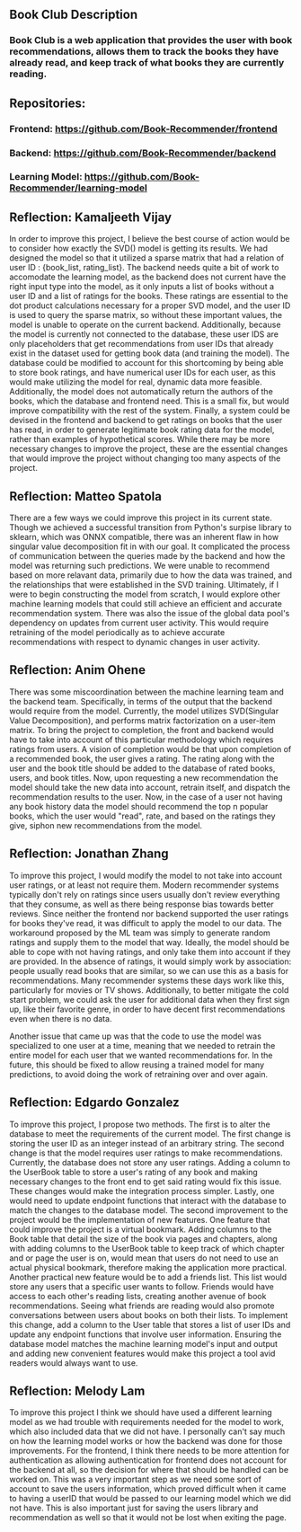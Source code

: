## Book Club Description

### Book Club is a web application that provides the user with book recommendations, allows them to track the books they have already read, and keep track of what books they are currently reading.

## Repositories:

### Frontend: https://github.com/Book-Recommender/frontend

### Backend: https://github.com/Book-Recommender/backend

### Learning Model: https://github.com/Book-Recommender/learning-model

## Reflection: Kamaljeeth Vijay
In order to improve this project, I believe the best course of action would be to consider how exactly the SVD() model is getting its results. We had designed the model so that it utilized a sparse matrix that had a relation of user ID : {book_list, rating_list}. The backend needs quite a bit of work to accomodate the learning model, as the backend does not current have the right input type into the model, as it only inputs a list of books without a user ID and a list of ratings for the books. These ratings are essential to the dot product calculations necessary for a proper SVD model, and the user ID is used to query the sparse matrix, so without these important values, the model is unable to operate on the current backend. Additionally, because the model is currently not connected to the database, these user IDS are only placeholders that get recommendations from user IDs that already exist in the dataset used for getting book data (and training the model). The database could be modified to account for this shortcoming by being able to store book ratings, and have numerical user IDs for each user, as this would make utilizing the model for real, dynamic data more feasible. Additionally, the model does not automatically return the authors of the books, which the database and frontend need. This is a small fix, but would improve compatibility with the rest of the system. Finally, a system could be devised in the frontend and backend to get ratings on books that the user has read, in order to generate legitimate book rating data for the model, rather than examples of hypothetical scores. While there may be more necessary changes to improve the project, these are the essential changes that would improve the project without changing too many aspects of the project.

## Reflection: Matteo Spatola

There are a few ways we could improve this project in its current state. Though we achieved a successful transition from Python's surpise library to sklearn, which was ONNX compatible, there was an inherent flaw in how singular value decomposition fit in with our goal. It complicated the process of communication between the queries made by the backend and how the model was returning such predictions. We were unable to recommend based on more relavant data, primarily due to how the data was trained, and the relationships that were established in the SVD training. Ultimately, if I were to begin constructing the model from scratch, I would explore other machine learning models that could still achieve an efficient and accurate recommendation system. There was also the issue of the global data pool's dependency on updates from current user activity. This would require retraining of the model periodically as to achieve accurate recommendations with respect to dynamic changes in user activity. 

## Reflection: Anim Ohene
There was some miscoordination between the machine learning team and the backend team. Specifically, in terms of  the output that the backend would require from the model. Currently, the model utilizes SVD(Singular Value Decomposition), and performs matrix factorization on a user-item matrix. To bring the project to completion, the front and backend would have to take into account of this particular methodology which requires ratings from users. A vision of completion would be that upon completion of a recommended book, the user gives a rating. The rating along with the user and the book title should be added to the database of rated books, users, and book titles.  Now, upon requesting a new recommendation the model should take the new data into account, retrain itself, and dispatch the  recommendation results to the user. Now, in the case of a user not having any book history data the model should recommend the top n  popular books, which the user would "read", rate, and based on the ratings they give, siphon new recommendations from the model.   

## Reflection: Jonathan Zhang

To improve this project, I would modify the model to not take into account user ratings, or at least not require them. Modern recommender systems typically don't rely on ratings since users usually don't review everything that they consume, as well as there being response bias towards better reviews. Since neither the frontend nor backend supported the user ratings for books they've read, it was difficult to apply the model to our data. The workaround proposed by the ML team was simply to generate random ratings and supply them to the model that way. Ideally, the model should be able to cope with not having ratings, and only take them into account if they are provided. In the absence of ratings, it would simply work by association: people usually read books that are similar, so we can use this as a basis for recommendations. Many recommender systems these days work like this, particularly for movies or TV shows. Additionally, to better mitigate the cold start problem, we could ask the user for additional data when they first sign up, like their favorite genre, in order to have decent first recommendations even when there is no data. 

Another issue that came up was that the code to use the model was specialized to one user at a time, meaning that we needed to retrain the entire model for each user that we wanted recommendations for. In the future, this should be fixed to allow reusing a trained model for many predictions, to avoid doing the work of retraining over and over again.

## Reflection: Edgardo Gonzalez
To improve this project, I propose two methods. The first is to alter the database to meet the requirements of the current model. The first change is storing the user ID as an integer instead of an arbitrary string. The second change is that the model requires user ratings to make recommendations. Currently, the database does not store any user ratings. Adding a column to the UserBook table to store a user's rating of any book and making necessary changes to the front end to get said rating would fix this issue. These changes would make the integration process simpler. Lastly, one would need to update endpoint functions that interact with the database to match the changes to the database model. The second improvement to the project would be the implementation of new features. One feature that could improve the project is a virtual bookmark. Adding columns to the Book table that detail the size of the book via pages and chapters, along with adding columns to the UserBook table to keep track of which chapter and or page the user is on, would mean that users do not need to use an actual physical bookmark, therefore making the application more practical. Another practical new feature would be to add a friends list. This list would store any users that a specific user wants to follow. Friends would have access to each other's reading lists, creating another avenue of book recommendations. Seeing what friends are reading would also promote conversations between users about books on both their lists. To implement this change, add a column to the User table that stores a list of user IDs and update any endpoint functions that involve user information. Ensuring the database model matches the machine learning model's input and output and adding new convenient features would make this project a tool avid readers would always want to use. 

## Reflection: Melody Lam
To improve this project I think we should have used a different learning model as we had trouble with requirements needed for the model to work, which also included data that we did not have. I personally can't say much on how the learning model works or how the backend was done for those improvements. For the frontend, I think there needs to be more attention for authentication as allowing authentication for frontend does not account for the backend at all, so the decision for where that should be handled can be worked on. This was a very important step as we need some sort of account to save the users information, which proved difficult when it came to having a userID that would be passed to our learning model which we did not have. This is also important just for saving the users library and recommendation as well so that it would not be lost when exiting the page.

